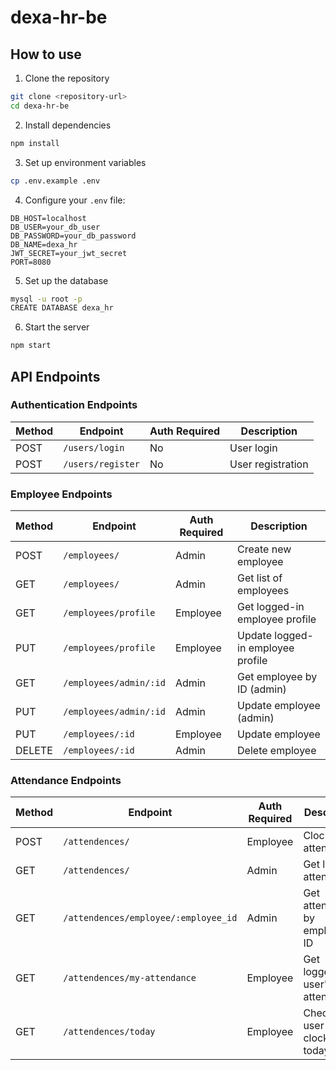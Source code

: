 # dexa-hr-be

## How to use

1. Clone the repository
```bash
git clone <repository-url>
cd dexa-hr-be
```

2. Install dependencies
```bash
npm install
```

3. Set up environment variables
```bash
cp .env.example .env
```

4. Configure your `.env` file:
```env
DB_HOST=localhost
DB_USER=your_db_user
DB_PASSWORD=your_db_password
DB_NAME=dexa_hr
JWT_SECRET=your_jwt_secret
PORT=8080
```

5. Set up the database
```bash
mysql -u root -p
CREATE DATABASE dexa_hr
```

6. Start the server
```bash
npm start
```

## API Endpoints

### Authentication Endpoints
| Method | Endpoint | Auth Required | Description |
|--------|----------|---------------|-------------|
| POST | `/users/login` | No | User login |
| POST | `/users/register` | No | User registration |

### Employee Endpoints
| Method | Endpoint | Auth Required | Description |
|--------|----------|---------------|-------------|
| POST | `/employees/` | Admin | Create new employee | 
| GET | `/employees/` | Admin | Get list of employees |
| GET | `/employees/profile` | Employee | Get logged-in employee profile | 
| PUT | `/employees/profile` | Employee | Update logged-in employee profile |
| GET | `/employees/admin/:id` | Admin | Get employee by ID (admin) | 
| PUT | `/employees/admin/:id` | Admin | Update employee (admin) |
| PUT | `/employees/:id` | Employee | Update employee |
| DELETE | `/employees/:id` | Admin | Delete employee |

### Attendance Endpoints
| Method | Endpoint | Auth Required | Description |
|--------|----------|---------------|-------------|
| POST | `/attendences/` | Employee | Clock in attendance |
| GET | `/attendences/` | Admin | Get list of all attendances |
| GET | `/attendences/employee/:employee_id` | Admin | Get attendance by employee ID | 
| GET | `/attendences/my-attendance` | Employee | Get logged-in user's attendance |
| GET | `/attendences/today` | Employee | Check if user clocked in today |
